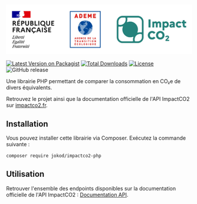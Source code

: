![ImpactCO2 Logo](./docs/images/impactco2_logo.webp)

[![Latest Version on Packagist](https://img.shields.io/packagist/v/jokod/impactco2-php.svg?style=flat-square)](https://packagist.org/packages/jokod/impactco2-php) [![Total Downloads](https://img.shields.io/packagist/dt/jokod/impactco2-php.svg?style=flat-square)](https://packagist.org/packages/jokod/impactco2-php) [![License](https://img.shields.io/packagist/l/jokod/impactco2-php.svg?style=flat-square)](https://packagist.org/packages/jokod/impactco2-php) ![GitHub release](https://img.shields.io/github/v/release/jokod/impactco2-php?style=flat-square)

<!-- ![Coverage Status](https://coveralls.io/repos/github/jokod/impactco2-php/badge.svg?branch=main) [![Build Status](https://travis-ci.com/jokod/impactco2-php.svg?branch=main)](https://travis-ci.com/jokod/impactco2-php) -->

Une librairie PHP permettant de comparer la consommation en CO₂e de divers équivalents.

Retrouvez le projet ainsi que la documentation officielle de l'API ImpactCO2 sur [impactco2.fr](https://impactco2.fr/).

## Installation

Vous pouvez installer cette librairie via Composer. Exécutez la commande suivante :

```sh
composer require jokod/impactco2-php
```

## Utilisation

Retrouver l'ensemble des endpoints disponibles sur la documentation officielle de l'API ImpactCO2 : <a href="https://impactco2.fr/doc/api" target="_blank">Documentation API</a>.
